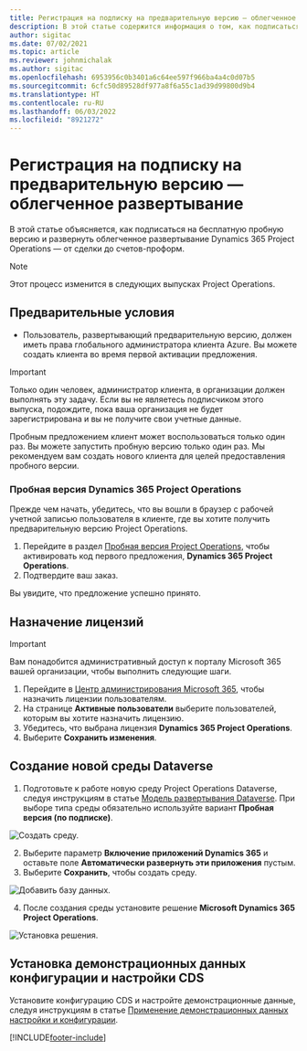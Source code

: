```yaml
---
title: Регистрация на подписку на предварительную версию — облегченное развертывание
description: В этой статье содержится информация о том, как подписаться облегченное развертывание Project Operations и развернуть его — от сделки до счетов-проформ.
author: sigitac
ms.date: 07/02/2021
ms.topic: article
ms.reviewer: johnmichalak
ms.author: sigitac
ms.openlocfilehash: 6953956c0b3401a6c64ee597f966ba4a4c0d07b5
ms.sourcegitcommit: 6cfc50d89528df977a8f6a55c1ad39d99800d9b4
ms.translationtype: HT
ms.contentlocale: ru-RU
ms.lasthandoff: 06/03/2022
ms.locfileid: "8921272"
---
```

# <a name="sign-up-for-a-preview-subscription---lite"></a>Регистрация на подписку на предварительную версию — облегченное развертывание 

В этой статье объясняется, как подписаться на бесплатную пробную версию и развернуть облегченное развертывание Dynamics 365 Project Operations — от сделки до счетов-проформ.

> [!NOTE]
> Этот процесс изменится в следующих выпусках Project Operations.

## <a name="prerequisites"></a>Предварительные условия
- Пользователь, развертывающий предварительную версию, должен иметь права глобального администратора клиента Azure. Вы можете создать клиента во время первой активации предложения.

> [!IMPORTANT]
> Только один человек, администратор клиента, в организации должен выполнять эту задачу. Если вы не являетесь подписчиком этого выпуска, подождите, пока ваша организация не будет зарегистрирована и вы не получите свои учетные данные.
> 
> Пробным предложением клиент может воспользоваться только один раз. Вы можете запустить пробную версию только один раз. Мы рекомендуем вам создать нового клиента для целей предоставления пробного версии.

### <a name="dynamics-365-project-operations-trial"></a>Пробная версия Dynamics 365 Project Operations 

Прежде чем начать, убедитесь, что вы вошли в браузер с рабочей учетной записью пользователя в клиенте, где вы хотите получить предварительную версию Project Operations.

1. Перейдите в раздел [Пробная версия Project Operations](https://aka.ms/try-po), чтобы активировать код первого предложения, **Dynamics 365 Project Operations**.
2. Подтвердите ваш заказ.

  Вы увидите, что предложение успешно принято.

## <a name="assign-licenses"></a>Назначение лицензий

> [!IMPORTANT]
> Вам понадобится административный доступ к порталу Microsoft 365 вашей организации, чтобы выполнить следующие шаги.


1. Перейдите в [Центр администрирования Microsoft 365](https://portal.office.com/), чтобы назначить лицензии пользователям.
2. На странице **Активные пользователи** выберите пользователей, которым вы хотите назначить лицензию.
3. Убедитесь, что выбрана лицензия **Dynamics 365 Project Operations**. 
4. Выберите **Сохранить изменения**.

## <a name="create-a-new-dataverse-environment"></a>Создание новой среды Dataverse

1. Подготовьте к работе новую среду Project Operations Dataverse, следуя инструкциям в статье [Модель развертывания Dataverse](lite-deployment.md). При выборе типа среды обязательно используйте вариант **Пробная версия (по подписке)**.

  ![Создать среду.](./media/19CreateEnvironment.png)

2. Выберите параметр **Включение приложений Dynamics 365** и оставьте поле **Автоматически развернуть эти приложения** пустым.  
3. Выберите **Сохранить**, чтобы создать среду.

  ![Добавить базу данных.](./media/20CreateEnvironment1.png)

4. После создания среды установите решение **Microsoft Dynamics 365 Project Operations**. 

![Установка решения.](./media/21InstallSolution.png)

## <a name="install-a-cds-configuration-and-setup-demo-data"></a>Установка демонстрационных данных конфигурации и настройки CDS

Установите конфигурацию CDS и настройте демонстрационные данные, следуя инструкциям в статье [Применение демонстрационных данных настройки и конфигурации](lite-apply-demo-setup-config-data.md).


[!INCLUDE[footer-include](../includes/footer-banner.md)]
